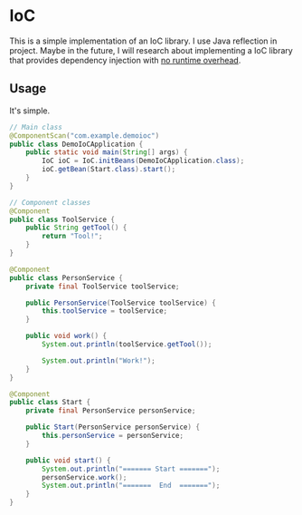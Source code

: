 # IoC

This is a simple implementation of an IoC library.
I use Java reflection in project.
Maybe in the future, I will research about implementing a IoC library that provides dependency injection with [no runtime overhead](https://rskupnik.github.io/dependency-injection-in-pet-project-dagger2).

## Usage

It's simple.

```java
// Main class
@ComponentScan("com.example.demoioc")
public class DemoIoCApplication {
    public static void main(String[] args) {
        IoC ioC = IoC.initBeans(DemoIoCApplication.class);
        ioC.getBean(Start.class).start();
    }
}

// Component classes
@Component
public class ToolService {
    public String getTool() {
        return "Tool!";
    }
}

@Component
public class PersonService {
    private final ToolService toolService;

    public PersonService(ToolService toolService) {
        this.toolService = toolService;
    }

    public void work() {
        System.out.println(toolService.getTool());

        System.out.println("Work!");
    }
}

@Component
public class Start {
    private final PersonService personService;

    public Start(PersonService personService) {
        this.personService = personService;
    }

    public void start() {
        System.out.println("======= Start =======");
        personService.work();
        System.out.println("=======  End  =======");
    }
}
```
